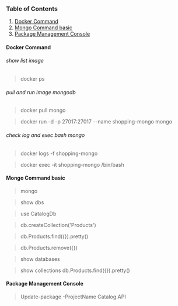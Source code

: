 ### Table of Contents
1. [Docker Command](#docker-command)
2. [Mongo Command basic](#mongo-command-basic)
3. [Package Management Console](#package-management-console)


#### Docker Command

###### show list image
> docker ps

###### pull and run image mongodb
> docker pull mongo

> docker run -d -p 27017:27017 --name shopping-mongo mongo

###### check log and exec bash mongo

> docker logs -f shopping-mongo

> docker exec -it shopping-mongo /bin/bash

#### Mongo Command basic
> mongo

> show dbs

> use CatalogDb

> db.createCollection('Products')

> db.Products.find({}).pretty()

> db.Products.remove({})

> show databases

> show collections
> db.Products.find({}).pretty()

#### Package Management Console

> Update-package -ProjectName Catalog.API